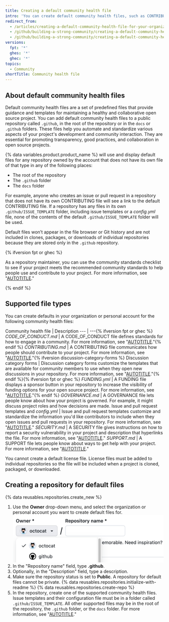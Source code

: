 ```yaml
---
title: Creating a default community health file
intro: 'You can create default community health files, such as CONTRIBUTING and CODE_OF_CONDUCT. Default files will be used for any repository owned by the account that does not contain its own file of that type.'
redirect_from:
  - /articles/creating-a-default-community-health-file-for-your-organization
  - /github/building-a-strong-community/creating-a-default-community-health-file-for-your-organization
  - /github/building-a-strong-community/creating-a-default-community-health-file
versions:
  fpt: '*'
  ghes: '*'
  ghec: '*'
topics:
  - Community
shortTitle: Community health file
---
```


## About default community health files

Default community health files are a set of predefined files that provide guidance and templates for maintaining a healthy and collaborative open source project.
You can add default community health files to a public repository called `.github`, in the root of the repository or in the `docs` or `.github` folders. These files help you automate and standardize various aspects of your project's development and community interaction. They are essential for promoting transparency, good practices, and collaboration in open source projects.

{% data variables.product.product_name %} will use and display default files for any repository owned by the account that does not have its own file of that type in any of the following places:

- The root of the repository
- The `.github` folder
- The `docs` folder

For example, anyone who creates an issue or pull request in a repository that does not have its own CONTRIBUTING file will see a link to the default CONTRIBUTING file. If a repository has any files in its own `.github/ISSUE_TEMPLATE` folder, including issue templates or a _config.yml_ file, none of the contents of the default `.github/ISSUE_TEMPLATE` folder will be used.

Default files won’t appear in the file browser or Git history and are not included in clones, packages, or downloads of individual repositories because they are stored only in the `.github` repository.

{% ifversion fpt or ghec %}

As a repository maintainer, you can use the community standards checklist to see if your project meets the recommended community standards to help people use and contribute to your project. For more information, see "[AUTOTITLE](/communities/setting-up-your-project-for-healthy-contributions/about-community-profiles-for-public-repositories)."

{% endif %}

## Supported file types

You can create defaults in your organization or personal account for the following community health files:

Community health file | Description
--- | ---{% ifversion fpt or ghec %}
_CODE_OF_CONDUCT.md_ | A CODE_OF_CONDUCT file defines standards for how to engage in a community. For more information, see "[AUTOTITLE](/communities/setting-up-your-project-for-healthy-contributions/adding-a-code-of-conduct-to-your-project)."{% endif %}
_CONTRIBUTING.md_ | A CONTRIBUTING file communicates how people should contribute to your project. For more information, see "[AUTOTITLE](/communities/setting-up-your-project-for-healthy-contributions/setting-guidelines-for-repository-contributors)."{% ifversion discussion-category-forms %}
Discussion category forms | Discussion category forms customize the templates that are available for community members to use when they open new discussions in your repository. For more information, see "[AUTOTITLE](/discussions/managing-discussions-for-your-community/creating-discussion-category-forms)."{% endif %}{% ifversion fpt or ghec %}
_FUNDING.yml_ | A FUNDING file displays a sponsor button in your repository to increase the visibility of funding options for your open source project. For more information, see "[AUTOTITLE](/repositories/managing-your-repositorys-settings-and-features/customizing-your-repository/displaying-a-sponsor-button-in-your-repository)."{% endif %}
_GOVERNANCE.md_ | A GOVERNANCE file lets people know about how your project is governed. For example, it might discuss project roles and how decisions are made.
Issue and pull request templates and _config.yml_ | Issue and pull request templates customize and standardize the information you'd like contributors to include when they open issues and pull requests in your repository. For more information, see "[AUTOTITLE](/communities/using-templates-to-encourage-useful-issues-and-pull-requests/about-issue-and-pull-request-templates)."
_SECURITY.md_ | A SECURITY file gives instructions on how to report a security vulnerability in your project and description that hyperlinks the file. For more information, see "[AUTOTITLE](/code-security/getting-started/adding-a-security-policy-to-your-repository)."
_SUPPORT.md_ | A SUPPORT file lets people know about ways to get help with your project. For more information, see "[AUTOTITLE](/communities/setting-up-your-project-for-healthy-contributions/adding-support-resources-to-your-project)."

You cannot create a default license file. License files must be added to individual repositories so the file will be included when a project is cloned, packaged, or downloaded.

## Creating a repository for default files

{% data reusables.repositories.create_new %}
1. Use the **Owner** drop-down menu, and select the organization or personal account you want to create default files for.
   ![Screenshot of the owner menu for a new {% data variables.product.prodname_dotcom %} repository. The menu shows two options, octocat and github.](/assets/images/help/repository/create-repository-owner.png)
1. In the "Repository name" field, type **.github**.
1. Optionally, in the "Description" field, type a description.
1. Make sure the repository status is set to **Public**. A repository for default files cannot be private.
{% data reusables.repositories.initialize-with-readme %}
{% data reusables.repositories.create-repo %}
1. In the repository, create one of the supported community health files. Issue templates and their configuration file must be in a folder called `.github/ISSUE_TEMPLATE`. All other supported files may be in the root of the repository, the `.github` folder, or the `docs` folder. For more information, see "[AUTOTITLE](/repositories/working-with-files/managing-files/creating-new-files)."
